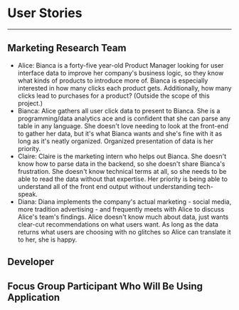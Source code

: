 # User Stories
*********************************************************************
## Marketing Research Team
* Alice: Bianca is a forty-five year-old Product Manager looking for user interface data to improve her company's business logic, so they know what kinds of products to introduce more of. Bianca is especially interested in how many clicks each product gets. Additionally, how many clicks lead to purchases for a product? (Outside the scope of this project.)
* Bianca: Alice gathers all user click data to present to Bianca. She is a programming/data analytics ace and is confident that she can parse any table in any language. She doesn't love needing to look at the front-end to gather her data, but it's what Bianca wants and she's fine with it as long as it's neatly organized. Organized presentation of data is her priority.
* Claire: Claire is the marketing intern who helps out Bianca. She doesn't know how to parse data in the backend, so she doesn't share Bianca's frustration. She doesn't know technical terms at all, so she needs to be able to read the data without that expertise. Her priority is being able to understand all of the front end output without understanding tech-speak.
* Diana: Diana implements the company's actual marketing - social media, more tradition advertising - and frequently meets with Alice to discuss Alice's team's findings. Alice doesn't know much about data, just wants clear-cut recommendations on what users want. As long as the data returns what users are choosing with no glitches so Alice can translate it to her, she is happy.

## Developer

## Focus Group Participant Who Will Be Using Application
